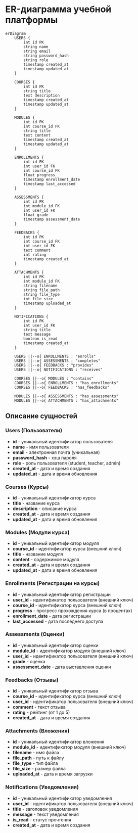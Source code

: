 # ER-диаграмма учебной платформы

```mermaid
erDiagram
    USERS {
        int id PK
        string name
        string email
        string password_hash
        string role
        timestamp created_at
        timestamp updated_at
    }

    COURSES {
        int id PK
        string title
        text description
        timestamp created_at
        timestamp updated_at
    }

    MODULES {
        int id PK
        int course_id FK
        string title
        text content
        timestamp created_at
        timestamp updated_at
    }

    ENROLLMENTS {
        int id PK
        int user_id FK
        int course_id FK
        float progress
        timestamp enrollment_date
        timestamp last_accessed
    }

    ASSESSMENTS {
        int id PK
        int module_id FK
        int user_id FK
        float grade
        timestamp assessment_date
    }

    FEEDBACKS {
        int id PK
        int course_id FK
        int user_id FK
        text comment
        int rating
        timestamp created_at
    }

    ATTACHMENTS {
        int id PK
        int module_id FK
        string filename
        string file_path
        string file_type
        int file_size
        timestamp uploaded_at
    }

    NOTIFICATIONS {
        int id PK
        int user_id FK
        string title
        text message
        boolean is_read
        timestamp created_at
    }

    USERS ||--o{ ENROLLMENTS : "enrolls"
    USERS ||--o{ ASSESSMENTS : "completes"
    USERS ||--o{ FEEDBACKS : "provides"
    USERS ||--o{ NOTIFICATIONS : "receives"

    COURSES ||--o{ MODULES : "contains"
    COURSES ||--o{ ENROLLMENTS : "has_enrollments"
    COURSES ||--o{ FEEDBACKS : "has_feedbacks"

    MODULES ||--o{ ASSESSMENTS : "has_assessments"
    MODULES ||--o{ ATTACHMENTS : "has_attachments"
```

## Описание сущностей

### Users (Пользователи)
- **id** - уникальный идентификатор пользователя
- **name** - имя пользователя
- **email** - электронная почта (уникальная)
- **password_hash** - хэш пароля
- **role** - роль пользователя (student, teacher, admin)
- **created_at** - дата и время создания
- **updated_at** - дата и время обновления

### Courses (Курсы)
- **id** - уникальный идентификатор курса
- **title** - название курса
- **description** - описание курса
- **created_at** - дата и время создания
- **updated_at** - дата и время обновления

### Modules (Модули курса)
- **id** - уникальный идентификатор модуля
- **course_id** - идентификатор курса (внешний ключ)
- **title** - название модуля
- **content** - содержимое модуля
- **created_at** - дата и время создания
- **updated_at** - дата и время обновления

### Enrollments (Регистрации на курсы)
- **id** - уникальный идентификатор регистрации
- **user_id** - идентификатор пользователя (внешний ключ)
- **course_id** - идентификатор курса (внешний ключ)
- **progress** - прогресс прохождения курса (в процентах)
- **enrollment_date** - дата регистрации
- **last_accessed** - дата последнего доступа

### Assessments (Оценки)
- **id** - уникальный идентификатор оценки
- **module_id** - идентификатор модуля (внешний ключ)
- **user_id** - идентификатор пользователя (внешний ключ)
- **grade** - оценка
- **assessment_date** - дата выставления оценки

### Feedbacks (Отзывы)
- **id** - уникальный идентификатор отзыва
- **course_id** - идентификатор курса (внешний ключ)
- **user_id** - идентификатор пользователя (внешний ключ)
- **comment** - текст отзыва
- **rating** - рейтинг (от 1 до 5)
- **created_at** - дата и время создания

### Attachments (Вложения)
- **id** - уникальный идентификатор вложения
- **module_id** - идентификатор модуля (внешний ключ)
- **filename** - имя файла
- **file_path** - путь к файлу
- **file_type** - тип файла
- **file_size** - размер файла
- **uploaded_at** - дата и время загрузки

### Notifications (Уведомления)
- **id** - уникальный идентификатор уведомления
- **user_id** - идентификатор пользователя (внешний ключ)
- **title** - заголовок уведомления
- **message** - текст уведомления
- **is_read** - статус прочтения
- **created_at** - дата и время создания
